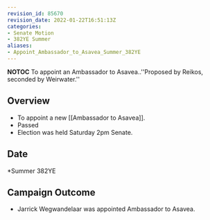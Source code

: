 ```yaml
---
revision_id: 85670
revision_date: 2022-01-22T16:51:13Z
categories:
- Senate Motion
- 382YE Summer
aliases:
- Appoint_Ambassador_to_Asavea_Summer_382YE
---
```



__NOTOC__
To appoint an Ambassador to Asavea..''Proposed by Reikos, seconded by Weirwater.''
## Overview
* To appoint a new [[Ambassador to Asavea]].
* Passed
* Election was held Saturday 2pm Senate.

## Date
*Summer 382YE
## Campaign Outcome
* Jarrick Wegwandelaar was appointed Ambassador to Asavea.